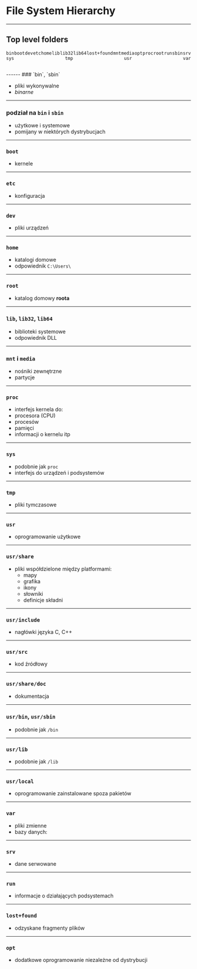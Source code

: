 # File System Hierarchy
---
## Top level folders

<div style='display: flex; flex-wrap: wrap; justify-content: space-between; padding-bottom: 2em;'>
<div  class=fragment>
<i class='fa fa-folder'></i> <code>bin</code>
</div>
<div  class=fragment>
<i class='fa fa-folder'></i> <code>boot</code>
</div>
<div  class=fragment>
<i class='fa fa-folder'></i> <code>dev</code>
</div>
<div  class=fragment>
<i class='fa fa-folder'></i> <code>etc</code>
</div>
<div  class=fragment>
<i class='fa fa-folder'></i> <code>home</code>
</div>
<div  class=fragment>
<i class='fa fa-folder'></i> <code>lib</code>
</div>
<div  class=fragment>
<i class='fa fa-folder'></i> <code>lib32</code>
</div>
<div  class=fragment>
<i class='fa fa-folder'></i> <code>lib64</code>
</div>
<div  class=fragment>
<i class='fa fa-folder'></i> <code>lost+found</code>
</div>
<div  class=fragment>
<i class='fa fa-folder'></i> <code>mnt</code>
</div>
<div  class=fragment>
<i class='fa fa-folder'></i> <code>media</code>
</div>
<div  class=fragment>
<i class='fa fa-folder'></i> <code>opt</code>
</div>
<div  class=fragment>
<i class='fa fa-folder'></i> <code>proc</code>
</div>
<div  class=fragment>
<i class='fa fa-folder'></i> <code>root</code>
</div>
<div  class=fragment>
<i class='fa fa-folder'></i> <code>run</code>
</div>
<div  class=fragment>
<i class='fa fa-folder'></i> <code>sbin</code>
</div>
<div  class=fragment>
<i class='fa fa-folder'></i> <code>srv</code>
</div>
<div  class=fragment>
<i class='fa fa-folder'></i> <code>sys</code>
</div>
<div  class=fragment>
<i class='fa fa-folder'></i> <code>tmp</code>
</div>
<div  class=fragment>
<i class='fa fa-folder'></i> <code>usr</code>
</div>
<div  class=fragment>
<i class='fa fa-folder'></i> <code>var</code>
</div>
</div>
------
### `bin`, `sbin`

- pliki wykonywalne
- *binarne*
---
### podział na `bin` i `sbin`

- użytkowe i systemowe
- pomijany w niektórych dystrybucjach
------
### `boot`

- kernele
------
### `etc`

- konfiguracja
------
### `dev`

- pliki urządzeń
------
### `home`

- katalogi domowe
- odpowiednik `C:\Users\`
---
### `root`

- katalog domowy **roota**
------
### `lib`, `lib32`, `lib64`

- biblioteki systemowe
- odpowiednik DLL
------ 
### `mnt` i `media`

- nośniki zewnętrzne
- partycje
------
### `proc`

- interfejs kernela do:
 - procesora (CPU)
 - procesów
 - pamięci
 - informacji o kernelu itp
------
### `sys`

- podobnie jak `proc`
- interfejs do urządzeń i podsystemów
------
### `tmp`

- pliki tymczasowe
------
### `usr`

- oprogramowanie użytkowe
---
### `usr/share`

- pliki współdzielone między platformami:
    - mapy
    - grafika
    - ikony
    - słowniki
    - definicje składni
---
### `usr/include`

- nagłówki języka C, C++
---
### `usr/src`

- kod źródłowy
---
### `usr/share/doc`

- dokumentacja
---
### `usr/bin`, `usr/sbin`

- podobnie jak `/bin`
---
### `usr/lib`

- podobnie jak `/lib`
---
### `usr/local`

- oprogramowanie zainstalowane spoza pakietów
------
### `var`

- pliki zmienne
- bazy danych:
------
### `srv`

- dane serwowane
------
### `run`

- informacje o działających podsystemach
------
### `lost+found`

- odzyskane fragmenty plików
------
### `opt`

- dodatkowe oprogramowanie niezależne od dystrybucji
